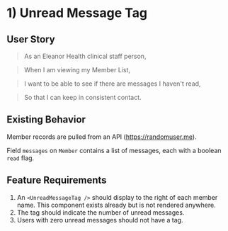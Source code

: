 # 1) Unread Message Tag

## User Story

> As an Eleanor Health clinical staff person,

> When I am viewing my Member List,

> I want to be able to see if there are messages I haven't read,

> So that I can keep in consistent contact.

## Existing Behavior

Member records are pulled from an API (https://randomuser.me).

Field `messages` on `Member` contains a list of messages, each with a boolean `read` flag.

## Feature Requirements

1. An `<UnreadMessageTag />` should display to the right of each member name. This component exists already but is not rendered anywhere.
2. The tag should indicate the number of unread messages.
3. Users with zero unread messages should not have a tag.
